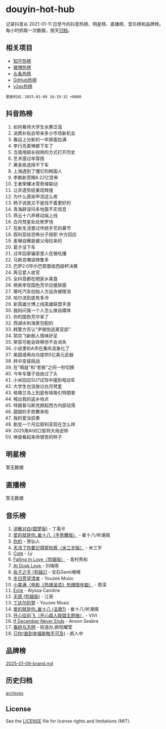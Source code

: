 # douyin-hot-hub

记录抖音从 2021-01-11 日至今的抖音热榜、明星榜、直播榜、音乐榜和品牌榜。每小时抓取一次数据，按天[归档](archives)。

## 相关项目

- [知乎热榜](https://github.com/lonnyzhang423/zhihu-hot-hub)
- [微博热榜](https://github.com/lonnyzhang423/weibo-hot-hub)
- [头条热榜](https://github.com/lonnyzhang423/toutiao-hot-hub)
- [GitHub热榜](https://github.com/lonnyzhang423/github-hot-hub)
- [v2ex热榜](https://github.com/lonnyzhang423/v2ex-hot-hub)


`更新时间：2025-01-09 18:19:32 +0800`

## 抖音热榜

1. 如何看待大学生水赛泛滥
1. 消费补贴会带来多少市场新机会
1. 春运上分新的一年排面拉满
1. 李行亮麦琳都下车了
1. 当我用超长视频的方式打开历史
1. 艺术感过年穿搭
1. 黄圣依选择不下车
1. 上海遇到了懂它的韩国人
1. 李鹏新受贿8.22亿受审
1. 王者荣耀冰雪奇缘联动
1. 让非遗剪纸重现辉煌
1. 为什么感染甲流这么疼
1. 杨子说我又不是找不着更好的
1. 青海辟谣玛多地震不实信息
1. 燕云十六声移动端上线
1. 白月梵星处处修罗场
1. 在新生活里过传统手艺的春节
1. 叙利亚给恐怖分子授职 中方回应
1. 麦琳自曝是被父母捡来的
1. 葛夕没下车
1. 过年回家骗家里人在做吃播
1. 马斯克嘲讽特鲁多
1. 巴萨2:0毕尔巴鄂晋级西超杯决赛
1. 再见爱人收官
1. 全抖音都在晒家乡美食
1. 杨紫李现国色芳华应援排面
1. 哪吒汽车创始人方运舟被限消
1. 哈尔滨到底有多冷
1. 新英雄兰博上线英雄联盟手游
1. 我妈问我一个人怎么做自媒体
1. 你的国色芳华来了
1. 西湖水和海景包配的
1. 韩警方否认“尹锡悦逃离官邸”
1. 郭京飞新剧人情味好足
1. 笑容可能会转移但不会消失
1. 小说里的A市在重庆具象化了
1. 美国或再向乌提供5亿美元武器
1. 转伞变装挑战
1. 在“萌娃”和“老板”之间一秒切换
1. 今年车厘子自由过了头
1. 小米回应SU7试驾中撞到电动车
1. 大学生也没放过白月梵星
1. 格陵兰岛上到底有啥吸引特朗普
1. 喊出我的返乡地点
1. 特朗普马斯克掀起西方内部动荡
1. 甜甜的手势舞来啦
1. 我的爱没前奏
1. 剧变一个月后叙利亚现在怎么样
1. 2025用AI对口型将大局逆转
1. 唤俊看起来命很苦的样子

## 明星榜

暂无数据

## 直播榜

暂无数据

## 音乐榜

1. [消散对白(圆梦版)](https://sf5-hl-cdn-tos.douyinstatic.com/obj/tos-cn-ve-2774/og4jB5I5IizzoZVAAAzWgBMAsMDWoArfwBOiFs) - 丁禹兮
1. [爱的就是你_崔十八（手势舞版）](https://sf5-hl-cdn-tos.douyinstatic.com/obj/tos-cn-ve-2774/oApB2AigNyB4sTw7JhBOikMAf0oDJzMWBuIrgm) - 崔十八/听潮阁
1. [你的](https://sf3-cdn-tos.douyinstatic.com/obj/tos-cn-ve-2774/oYuIeKf42jB7sEV6B2upMdpYAgfrQWj0FeRegh) - 贺仙人
1. [天冷了你要记得穿秋裤（米三岁版）](https://sf5-hl-cdn-tos.douyinstatic.com/obj/tos-cn-ve-2774/oQlIwVIDWiZ6BQilAorS7MA0AgCkQDvcZAdm1) - 米三岁
1. [Cute](https://sf5-hl-cdn-tos.douyinstatic.com/obj/tos-cn-ve-2774/o4IbIzHWKAAB4wsS5qMBRiiAlEBGTpQRNfFvuo) - Ly
1. [Falling In Love（剪辑版）](https://sf5-hl-cdn-tos.douyinstatic.com/obj/tos-cn-ve-2774/o8ajpA8zzgBPahbBIO8AcKGBLJezFCRd1wfP9f) - 青村秀和
1. [ At Dusk  Love ](https://sf5-hl-cdn-tos.douyinstatic.com/obj/tos-cn-ve-2774/o8CrpCf5CaYgI4ZrtQgMQAFEfuGqNnRSDQAPBc) - 刘嗨雨
1. [执子之手 (剪辑2)](https://sf5-hl-cdn-tos.douyinstatic.com/obj/tos-cn-ve-2774/oUoZLQjCc31XzqsBnBQUNgeKtYPBcgbFDwtfcu) - 宝石Gem\哩哩
1. [冬日愿望清单](https://sf5-hl-cdn-tos.douyinstatic.com/obj/tos-cn-ve-2774/oIIgUOeamCFCVAzxN6MFRLIBlLGpUqQxeeHrLE) - Youzee Music
1. [小美满（电影《热辣滚烫》热辣陪伴曲）](https://sf5-hl-cdn-tos.douyinstatic.com/obj/tos-cn-ve-2774/o0GAn2lSgfZIDUgtevCGDQYnFg4CwnrBaxbTZL) - 周深
1. [Exile](https://sf5-hl-cdn-tos.douyinstatic.com/obj/tos-cn-ve-2774/oYj4gAQTknKE3WW0Je8KGmQ7z1cA4FefwtbufD) - Alyssa Caroline
1. [无感 (剪辑版)](https://sf5-hl-cdn-tos.douyinstatic.com/obj/tos-cn-ve-2774/o0eIsUzJBDlQaQFC5OFlgbMEZC1TFYBftOBn6p) - 江辰
1. [丁达尔的梦](https://sf5-hl-cdn-tos.douyinstatic.com/obj/tos-cn-ve-2774/oMU3WirUZBVQkAC9ccG5P2IQirziZM2RTInUY) - Youzee Music
1. [爱的就是你_崔十八 (主歌1)](https://sf5-hl-cdn-tos.douyinstatic.com/obj/tos-cn-ve-2774/oI5BO5DhFZ6UTcNCnZaOCBLtZ7WIMQGfgnXf5E) - 崔十八/听潮阁
1. [开心往前飞（开心超人联盟主题曲）](https://sf5-hl-cdn-tos.douyinstatic.com/obj/tos-cn-ve-2774/9d8fb7c82cf1421fb93a9fe925275e0a) - VIVI
1. [If December Never Ends](https://sf5-hl-cdn-tos.douyinstatic.com/obj/tos-cn-ve-2774/oY1IQMoTgCFIBg8RZifyqlBBt1UFgitTYmxeOS) - Anson Seabra
1. [春娇与志明](https://sf5-hl-cdn-tos.douyinstatic.com/obj/tos-cn-ve-2774/e530d8fceb7044b39707d7f9ff54add1) - 街道办,欧阳耀莹
1. [只你(直到幸福能触手可及)](https://sf3-cdn-tos.douyinstatic.com/obj/tos-cn-ve-2774/o0lBkRDzFTeaVSUz3ZZSCBVtZ5DIMQGfgmEAuE) - 颜人中

## 品牌榜

[2025-01-09-brand.md](archives/2025-01-09-brand.md)

## 历史归档

[archives](archives)

## License

See the [LICENSE](LICENSE) file for license rights and limitations (MIT).
